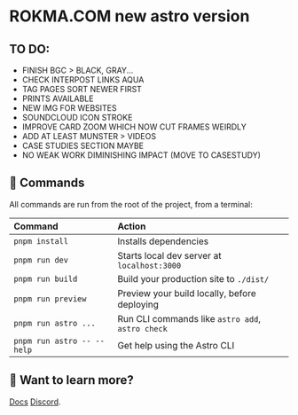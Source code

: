 # ROKMA.COM new astro version

## TO DO:

- FINISH BGC > BLACK, GRAY...
- CHECK INTERPOST LINKS AQUA
- TAG PAGES SORT NEWER FIRST
- PRINTS AVAILABLE
- NEW IMG FOR WEBSITES
- SOUNDCLOUD ICON STROKE
- IMPROVE CARD ZOOM WHICH NOW CUT FRAMES WEIRDLY
- ADD AT LEAST MUNSTER > VIDEOS
- CASE STUDIES SECTION MAYBE
- NO WEAK WORK DIMINISHING IMPACT (MOVE TO CASESTUDY)

## 🧞 Commands

All commands are run from the root of the project, from a terminal:

| Command                    | Action                                           |
| :------------------------- | :----------------------------------------------- |
| `pnpm install`             | Installs dependencies                            |
| `pnpm run dev`             | Starts local dev server at `localhost:3000`      |
| `pnpm run build`           | Build your production site to `./dist/`          |
| `pnpm run preview`         | Preview your build locally, before deploying     |
| `pnpm run astro ...`       | Run CLI commands like `astro add`, `astro check` |
| `pnpm run astro -- --help` | Get help using the Astro CLI                     |

## 👀 Want to learn more?

[Docs](https://docs.astro.build)
[Discord](https://astro.build/chat).
